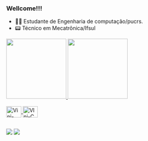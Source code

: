 ### Wellcome!!!

- 👨‍💻 Estudante de Engenharia de computação/pucrs.
- 📟 Técnico em Mecatrônica/Ifsul

<div>
  <a href="https://github.com/ViniRsilva">
  <img height="160em" src="https://github-readme-stats.vercel.app/api?username=ViniRsilva&theme=nightowl&show_icons=true&count_private=true"/>
  <img height="160em" src="https://github-readme-stats.vercel.app/api/top-langs/?username=ViniRsilva&theme=nightowl&layout=compact"/>
  
</div>
<div style="display: inline_block"><br>
  <img align="center" alt="Vini-C++" height="30" width="40" src="https://cdn.jsdelivr.net/gh/devicons/devicon/icons/cplusplus/cplusplus-original.svg">
  <img align="center" alt="VIni-C" height="30" width="40" src="https://cdn.jsdelivr.net/gh/devicons/devicon/icons/c/c-original.svg">
</div>

##

<div>
  <a href = "mailto:vinicius14082004@gmail.com"><img src="https://img.shields.io/badge/-Gmail-%23333?style=for-the-badge&logo=gmail&logoColor=white" target="_blank"></a>
  <a href="www.linkedin.com/in/vinícius-rodrigues-da-silva-b449b224a" target="_blank"><img src="https://img.shields.io/badge/-LinkedIn-%230077B5?style=for-the-badge&logo=linkedin&logoColor=white" target="_blank"></a> 
</div>

